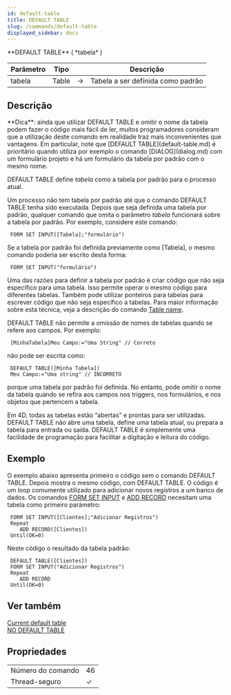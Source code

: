 ```yaml
---
id: default-table
title: DEFAULT TABLE
slug: /commands/default-table
displayed_sidebar: docs
---
```


<!--REF #_command_.DEFAULT TABLE.Syntax-->**DEFAULT TABLE** ( *tabela* )<!-- END REF-->
<!--REF #_command_.DEFAULT TABLE.Params-->
| Parâmetro | Tipo |  | Descrição |
| --- | --- | --- | --- |
| tabela | Table | &#8594;  | Tabela a ser definida como padrão |

<!-- END REF-->

## Descrição 

<!--REF #_command_.DEFAULT TABLE.Summary-->**Dica**: ainda que utilizar DEFAULT TABLE e omitir o nome da tabela podem fazer o código mais fácil de ler, muitos programadores consideram que a utilização deste comando em realidade traz mais inconvenientes que vantagens.<!-- END REF--> Em particular, note que [DEFAULT TABLE](default-table.md) é prioritário quando utiliza por exemplo o comando [DIALOG](dialog.md) com um formulário projeto e há um formulário da tabela por padrão com o mesmo nome.  
  
DEFAULT TABLE define *tabela* como a tabela por padrão para o processo atual.

Um processo não tem tabela por padrão até que o comando DEFAULT TABLE tenha sido executada. Depois que seja definida uma tabela por padrão, qualquer comando que omita o parâmetro *tabela* funcionará sobre a tabela por padrão. Por exemplo, considere este comando:  

```4d
 FORM SET INPUT([Tabela];"formulário")
```

Se a tabela por padrão foi definida previamente como \[Tabela\], o mesmo comando poderia ser escrito desta forma:

```4d
 FORM SET INPUT("formulário")
```
  
  
Uma das razões para definir a tabela por padrão é criar código que não seja específico para uma tabela. Isso permite operar o mesmo código para diferentes tabelas. Também pode utilizar ponteiros para tabelas para escrever código que não seja específico a tabelas. Para maior informação sobre esta técnica, veja a descrição do comando [Table name](table-name.md). 

DEFAULT TABLE não permite a omissão de nomes de tabelas quando se refere aos campos. Por exemplo:  

```4d
 [MinhaTabela]Meu Campo:="Uma String" // Correto
```
  
  
não pode ser escrita como:  

```4d
 DEFAULT TABLE([Minha Tabela])
 Meu Campo:="Uma string" // INCORRETO
```

porque uma tabela por padrão foi definida. No entanto, pode omitir o nome da tabela quando se refira aos campos nos triggers, nos formulários, e nos objetos que pertencem a tabela.

Em 4D, todas as tabelas estão “abertas” e prontas para ser utilizadas. DEFAULT TABLE não abre uma tabela, define uma tabela atual, ou prepara a tabela para entrada ou saída. DEFAULT TABLE é simplemente uma facilidade de programação para facilitar a digitação e leitura do código.

## Exemplo 

O exemplo abaixo apresenta primeiro o código sem o comando DEFAULT TABLE. Depois mostra o mesmo código, com DEFAULT TABLE. O código é um loop comumente utilizado para adicionar novos registros a um banco de dados. Os comandos [FORM SET INPUT](form-set-input.md) e [ADD RECORD](add-record.md) necesitam uma tabela como primeiro parámetro:

```4d
 FORM SET INPUT([Clientes];"Adicionar Registros")
 Repeat
    ADD RECORD([Clientes])
 Until(OK=0)
```

Neste código o resultado da tabela padrão:

```4d
 DEFAULT TABLE([Clientes])
 FORM SET INPUT("Adicionar Registros")
 Repeat
    ADD RECORD
 Until(OK=0)
```

## Ver também 

[Current default table](current-default-table.md)  
[NO DEFAULT TABLE](no-default-table.md)  

## Propriedades

|  |  |
| --- | --- |
| Número do comando | 46 |
| Thread-seguro | &check; |


